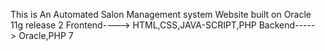 This is An Automated Salon Management system Website built on Oracle 11g release 2
Frontend----> HTML,CSS,JAVA-SCRIPT,PHP
Backend-----> Oracle,PHP 7

